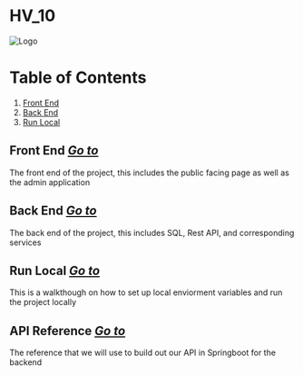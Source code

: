 # HV_10

![Logo](https://drive.google.com/uc?id=1-5tfqbBIhZAxbEzgKIQGCKMEx7RdY_dS)

# Table of Contents

1. [Front End](#FrontEnd)
2. [Back End](#BackEnd)
3. [Run Local](#RunLocal)

## Front End [___Go to___](./Frontend)

The front end of the project, this includes the public facing page as well as the admin application

## Back End [___Go to___](./Backend)

The back end of the project, this includes SQL, Rest API, and corresponding services

## Run Local [___Go to___](./Documents/RUNLOCAL.md)

This is a walkthough on how to set up local enviorment variables and run the project locally

## API Reference [___Go to___](./Documents/APIREFERENCE.md)

The reference that we will use to build out our API in Springboot for the backend
